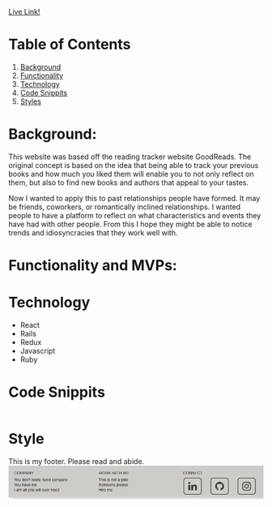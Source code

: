[Live Link!](https://good-boys.herokuapp.com/#/)

# Table of Contents
1. [Background](#background)
2. [Functionality](#func)
3. [Technology](#tech)
4. [Code Snippits](#snip)
5. [Styles](#style)


# Background: <a name='background'></a>

This website was based off the reading tracker website GoodReads. The original concept is based on the idea that being able to track your previous books and how much you liked them will enable you to not only reflect on them, but also to find new books and authors that appeal to your tastes. 

Now I wanted to apply this to past relationships people have formed. It may be friends, coworkers, or romantically inclined relationships. I wanted people to have a platform to reflect on what characteristics and events they have had with other people. From this I hope they might be able to notice trends and idiosyncracies that they work well with.  

# Functionality and MVPs: <a name='func'></a>

# Technology <a name='tech'></a>
* React 
* Rails
* Redux
* Javascript
* Ruby

# Code Snippits <a name='snip'></a>
```

```

# Style <a name='style'></a>
This is my footer. Please read and abide. 
![altText](https://github.com/AnnaYTH/goodBoys/blob/main/app/assets/images/footer.png)
